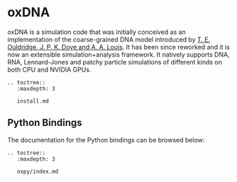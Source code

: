 # oxDNA

oxDNA is a simulation code that was initially conceived as an implementation of the coarse-grained DNA model introduced by [T. E. Ouldridge, J. P. K. Doye and A. A. Louis](http://dx.doi.org/10.1063/1.3552946). It has been since reworked and it is now an extensible simulation+analysis framework. It natively supports DNA, RNA, Lennard-Jones and patchy particle simulations of different kinds on both CPU and NVIDIA GPUs.

```{eval-rst}
.. toctree::
   :maxdepth: 3
   
   install.md
```

## Python Bindings

The documentation for the Python bindings can be browsed below:

```{eval-rst}
.. toctree::
   :maxdepth: 3
   
   oxpy/index.md
```
